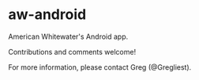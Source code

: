 # aw-android
American Whitewater's Android app.  

Contributions and comments welcome!  

For more information, please contact Greg (@Gregliest).  
